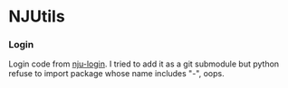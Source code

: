 # NJUtils

### Login
Login code from [nju-login](https://github.com/SuperKenVery/nju-login). I tried to add it as a git submodule but python refuse to import package whose name includes "-", oops.